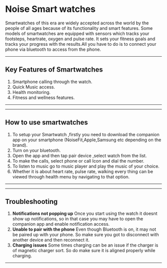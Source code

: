 # Noise Smart watches

Smartwatches of this era are widely accepted across the world by the people of all ages because of its functionality and smart features.
Some models of smartwatches are equipped with sensors which tracks your footsteps, heartrate, oxygen and pulse rate. It sets your fitness goals and tracks your progress with the results.All you have to do is to connect your phone via bluetooth to access from the phone.

---
## Key Features of Smartwatches

1) Smartphone calling through the watch.
2) Quick Music access.
3) Health monitoring.
4) Fitness and wellness features.
---

---

## How to use smartwatches

1. To setup your Smartwatch ,firstly you need to download the companion app on your smartphone (NoiseFit,Apple,Samsung etc depending on the brand).
2. Turn on your bluetooth.
3. Open the app and then tap pair device ,select watch from the list.
4. To make the calls, select phone or call Icon and dial the number.
5. To listen to music go to music player and play the music of your choice.
6. Whether it is about heart rate, pulse rate, walking every thing can be viewed through health menu by navigating to that option.

---

---

## Troubleshooting

1. **Notifications not popping up**
Once you start using the watch it doesnt show up notifications, so in that case you may have to open the companion app and enable notification access.
2. **Unable to pair with the phone**
Even though Bluetooth is on, it may not be paired up with your phone. So make sure you got to disconnect with another device and then reconnect it.
3. **Charging issues**
Some times charging can be an issue if the charger is of magnetic charger sort. So do make sure it is aligned properly while charging. 



---
